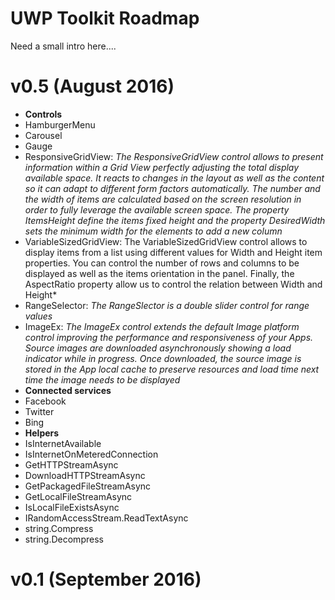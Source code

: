 # UWP Toolkit Roadmap

Need a small intro here....

# v0.5 (August 2016)
* **Controls**
 * HamburgerMenu
 * Carousel
 * Gauge
 * ResponsiveGridView: *The ResponsiveGridView control allows to present information within a Grid View perfectly adjusting the total display available space. It reacts to changes in the layout as well as the content so it can adapt to different form factors automatically. The number and the width of items are calculated based on the screen resolution in order to fully leverage the available screen space. The property ItemsHeight define the items fixed height and the property DesiredWidth sets the minimum width for the elements to add a new column*
 * VariableSizedGridView: The VariableSizedGridView control allows to display items from a list using different values for Width and Height item properties. You can control the number of rows and columns to be displayed as well as the items orientation in the panel. Finally, the AspectRatio property allow us to control the relation between Width and Height*
 * RangeSelector: *The RangeSlector is a double slider control for range values*
 * ImageEx: *The ImageEx control extends the default Image platform control improving the performance and responsiveness of your Apps. Source images are downloaded asynchronously showing a load indicator while in progress. Once downloaded, the source image is stored in the App local cache to preserve resources and load time next time the image needs to be displayed*
* **Connected services**
 * Facebook
 * Twitter
 * Bing
* **Helpers**
 * IsInternetAvailable
 * IsInternetOnMeteredConnection
 * GetHTTPStreamAsync
 * DownloadHTTPStreamAsync
 * GetPackagedFileStreamAsync
 * GetLocalFileStreamAsync
 * IsLocalFileExistsAsync
 * IRandomAccessStream.ReadTextAsync
 * string.Compress
 * string.Decompress
  
# v0.1 (September 2016)
